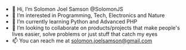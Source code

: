 - 👋 Hi, I’m Solomon Joel Samson @SolomonJS
- 👀 I’m interested in Programming, Tech, Electronics and Nature
- 🌱 I’m currently learning Python and Advanced PHP
- 💞️ I’m looking to collaborate on products/projects that make people's lives easier, solve problems or just stuff that catch my eyes
- 📫 You can reach me at solomon.joelsamson@gmail.com

<!---
SolomonJS/SolomonJS is a ✨ special ✨ repository because its `README.md` (this file) appears on your GitHub profile.
You can click the Preview link to take a look at your changes.
--->
